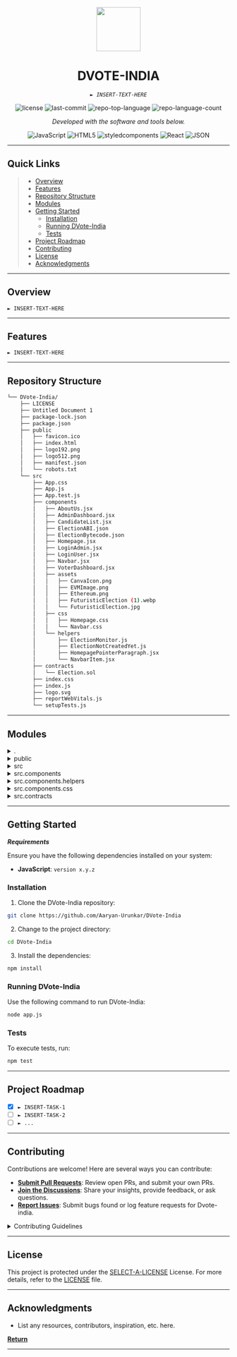 <p align="center">
  <img src="https://cdn-icons-png.flaticon.com/512/6295/6295417.png" width="100" />
</p>
<p align="center">
    <h1 align="center">DVOTE-INDIA</h1>
</p>
<p align="center">
    <em><code>► INSERT-TEXT-HERE</code></em>
</p>
<p align="center">
	<img src="https://img.shields.io/github/license/Aaryan-Urunkar/DVote-India?style=flat&color=0080ff" alt="license">
	<img src="https://img.shields.io/github/last-commit/Aaryan-Urunkar/DVote-India?style=flat&logo=git&logoColor=white&color=0080ff" alt="last-commit">
	<img src="https://img.shields.io/github/languages/top/Aaryan-Urunkar/DVote-India?style=flat&color=0080ff" alt="repo-top-language">
	<img src="https://img.shields.io/github/languages/count/Aaryan-Urunkar/DVote-India?style=flat&color=0080ff" alt="repo-language-count">
<p>
<p align="center">
		<em>Developed with the software and tools below.</em>
</p>
<p align="center">
	<img src="https://img.shields.io/badge/JavaScript-F7DF1E.svg?style=flat&logo=JavaScript&logoColor=black" alt="JavaScript">
	<img src="https://img.shields.io/badge/HTML5-E34F26.svg?style=flat&logo=HTML5&logoColor=white" alt="HTML5">
	<img src="https://img.shields.io/badge/styledcomponents-DB7093.svg?style=flat&logo=styled-components&logoColor=white" alt="styledcomponents">
	<img src="https://img.shields.io/badge/React-61DAFB.svg?style=flat&logo=React&logoColor=black" alt="React">
	<img src="https://img.shields.io/badge/JSON-000000.svg?style=flat&logo=JSON&logoColor=white" alt="JSON">
</p>
<hr>

##  Quick Links

> - [ Overview](#-overview)
> - [ Features](#-features)
> - [ Repository Structure](#-repository-structure)
> - [ Modules](#-modules)
> - [ Getting Started](#-getting-started)
>   - [ Installation](#-installation)
>   - [ Running DVote-India](#-running-DVote-India)
>   - [ Tests](#-tests)
> - [ Project Roadmap](#-project-roadmap)
> - [ Contributing](#-contributing)
> - [ License](#-license)
> - [ Acknowledgments](#-acknowledgments)

---

##  Overview

<code>► INSERT-TEXT-HERE</code>

---

##  Features

<code>► INSERT-TEXT-HERE</code>

---

##  Repository Structure

```sh
└── DVote-India/
    ├── LICENSE
    ├── Untitled Document 1
    ├── package-lock.json
    ├── package.json
    ├── public
    │   ├── favicon.ico
    │   ├── index.html
    │   ├── logo192.png
    │   ├── logo512.png
    │   ├── manifest.json
    │   └── robots.txt
    └── src
        ├── App.css
        ├── App.js
        ├── App.test.js
        ├── components
        │   ├── AboutUs.jsx
        │   ├── AdminDashboard.jsx
        │   ├── CandidateList.jsx
        │   ├── ElectionABI.json
        │   ├── ElectionBytecode.json
        │   ├── Homepage.jsx
        │   ├── LoginAdmin.jsx
        │   ├── LoginUser.jsx
        │   ├── Navbar.jsx
        │   ├── VoterDashboard.jsx
        │   ├── assets
        │   │   ├── CanvaIcon.png
        │   │   ├── EVMImage.png
        │   │   ├── Ethereum.png
        │   │   ├── FuturisticElection (1).webp
        │   │   └── FuturisticElection.jpg
        │   ├── css
        │   │   ├── Homepage.css
        │   │   └── Navbar.css
        │   └── helpers
        │       ├── ElectionMonitor.js
        │       ├── ElectionNotCreatedYet.js
        │       ├── HomepagePointerParagraph.jsx
        │       └── NavbarItem.jsx
        ├── contracts
        │   └── Election.sol
        ├── index.css
        ├── index.js
        ├── logo.svg
        ├── reportWebVitals.js
        └── setupTests.js
```

---

##  Modules

<details closed><summary>.</summary>

| File                                                                                                 | Summary                         |
| ---                                                                                                  | ---                             |
| [Untitled Document 1](https://github.com/Aaryan-Urunkar/DVote-India/blob/master/Untitled Document 1) | <code>► INSERT-TEXT-HERE</code> |
| [package.json](https://github.com/Aaryan-Urunkar/DVote-India/blob/master/package.json)               | <code>► INSERT-TEXT-HERE</code> |
| [package-lock.json](https://github.com/Aaryan-Urunkar/DVote-India/blob/master/package-lock.json)     | <code>► INSERT-TEXT-HERE</code> |

</details>

<details closed><summary>public</summary>

| File                                                                                            | Summary                         |
| ---                                                                                             | ---                             |
| [index.html](https://github.com/Aaryan-Urunkar/DVote-India/blob/master/public/index.html)       | <code>► INSERT-TEXT-HERE</code> |
| [manifest.json](https://github.com/Aaryan-Urunkar/DVote-India/blob/master/public/manifest.json) | <code>► INSERT-TEXT-HERE</code> |
| [robots.txt](https://github.com/Aaryan-Urunkar/DVote-India/blob/master/public/robots.txt)       | <code>► INSERT-TEXT-HERE</code> |

</details>

<details closed><summary>src</summary>

| File                                                                                                   | Summary                         |
| ---                                                                                                    | ---                             |
| [reportWebVitals.js](https://github.com/Aaryan-Urunkar/DVote-India/blob/master/src/reportWebVitals.js) | <code>► INSERT-TEXT-HERE</code> |
| [App.test.js](https://github.com/Aaryan-Urunkar/DVote-India/blob/master/src/App.test.js)               | <code>► INSERT-TEXT-HERE</code> |
| [setupTests.js](https://github.com/Aaryan-Urunkar/DVote-India/blob/master/src/setupTests.js)           | <code>► INSERT-TEXT-HERE</code> |
| [App.js](https://github.com/Aaryan-Urunkar/DVote-India/blob/master/src/App.js)                         | <code>► INSERT-TEXT-HERE</code> |
| [App.css](https://github.com/Aaryan-Urunkar/DVote-India/blob/master/src/App.css)                       | <code>► INSERT-TEXT-HERE</code> |
| [index.js](https://github.com/Aaryan-Urunkar/DVote-India/blob/master/src/index.js)                     | <code>► INSERT-TEXT-HERE</code> |
| [index.css](https://github.com/Aaryan-Urunkar/DVote-India/blob/master/src/index.css)                   | <code>► INSERT-TEXT-HERE</code> |

</details>

<details closed><summary>src.components</summary>

| File                                                                                                                    | Summary                         |
| ---                                                                                                                     | ---                             |
| [Homepage.jsx](https://github.com/Aaryan-Urunkar/DVote-India/blob/master/src/components/Homepage.jsx)                   | <code>► INSERT-TEXT-HERE</code> |
| [AboutUs.jsx](https://github.com/Aaryan-Urunkar/DVote-India/blob/master/src/components/AboutUs.jsx)                     | <code>► INSERT-TEXT-HERE</code> |
| [LoginAdmin.jsx](https://github.com/Aaryan-Urunkar/DVote-India/blob/master/src/components/LoginAdmin.jsx)               | <code>► INSERT-TEXT-HERE</code> |
| [CandidateList.jsx](https://github.com/Aaryan-Urunkar/DVote-India/blob/master/src/components/CandidateList.jsx)         | <code>► INSERT-TEXT-HERE</code> |
| [ElectionABI.json](https://github.com/Aaryan-Urunkar/DVote-India/blob/master/src/components/ElectionABI.json)           | <code>► INSERT-TEXT-HERE</code> |
| [LoginUser.jsx](https://github.com/Aaryan-Urunkar/DVote-India/blob/master/src/components/LoginUser.jsx)                 | <code>► INSERT-TEXT-HERE</code> |
| [VoterDashboard.jsx](https://github.com/Aaryan-Urunkar/DVote-India/blob/master/src/components/VoterDashboard.jsx)       | <code>► INSERT-TEXT-HERE</code> |
| [Navbar.jsx](https://github.com/Aaryan-Urunkar/DVote-India/blob/master/src/components/Navbar.jsx)                       | <code>► INSERT-TEXT-HERE</code> |
| [AdminDashboard.jsx](https://github.com/Aaryan-Urunkar/DVote-India/blob/master/src/components/AdminDashboard.jsx)       | <code>► INSERT-TEXT-HERE</code> |
| [ElectionBytecode.json](https://github.com/Aaryan-Urunkar/DVote-India/blob/master/src/components/ElectionBytecode.json) | <code>► INSERT-TEXT-HERE</code> |

</details>

<details closed><summary>src.components.helpers</summary>

| File                                                                                                                                          | Summary                         |
| ---                                                                                                                                           | ---                             |
| [NavbarItem.jsx](https://github.com/Aaryan-Urunkar/DVote-India/blob/master/src/components/helpers/NavbarItem.jsx)                             | <code>► INSERT-TEXT-HERE</code> |
| [ElectionMonitor.js](https://github.com/Aaryan-Urunkar/DVote-India/blob/master/src/components/helpers/ElectionMonitor.js)                     | <code>► INSERT-TEXT-HERE</code> |
| [HomepagePointerParagraph.jsx](https://github.com/Aaryan-Urunkar/DVote-India/blob/master/src/components/helpers/HomepagePointerParagraph.jsx) | <code>► INSERT-TEXT-HERE</code> |
| [ElectionNotCreatedYet.js](https://github.com/Aaryan-Urunkar/DVote-India/blob/master/src/components/helpers/ElectionNotCreatedYet.js)         | <code>► INSERT-TEXT-HERE</code> |

</details>

<details closed><summary>src.components.css</summary>

| File                                                                                                      | Summary                         |
| ---                                                                                                       | ---                             |
| [Homepage.css](https://github.com/Aaryan-Urunkar/DVote-India/blob/master/src/components/css/Homepage.css) | <code>► INSERT-TEXT-HERE</code> |
| [Navbar.css](https://github.com/Aaryan-Urunkar/DVote-India/blob/master/src/components/css/Navbar.css)     | <code>► INSERT-TEXT-HERE</code> |

</details>

<details closed><summary>src.contracts</summary>

| File                                                                                                 | Summary                         |
| ---                                                                                                  | ---                             |
| [Election.sol](https://github.com/Aaryan-Urunkar/DVote-India/blob/master/src/contracts/Election.sol) | <code>► INSERT-TEXT-HERE</code> |

</details>

---

##  Getting Started

***Requirements***

Ensure you have the following dependencies installed on your system:

* **JavaScript**: `version x.y.z`

###  Installation

1. Clone the DVote-India repository:

```sh
git clone https://github.com/Aaryan-Urunkar/DVote-India
```

2. Change to the project directory:

```sh
cd DVote-India
```

3. Install the dependencies:

```sh
npm install
```

###  Running DVote-India

Use the following command to run DVote-India:

```sh
node app.js
```

###  Tests

To execute tests, run:

```sh
npm test
```

---

##  Project Roadmap

- [X] `► INSERT-TASK-1`
- [ ] `► INSERT-TASK-2`
- [ ] `► ...`

---

##  Contributing

Contributions are welcome! Here are several ways you can contribute:

- **[Submit Pull Requests](https://github.com/Aaryan-Urunkar/DVote-India/blob/main/CONTRIBUTING.md)**: Review open PRs, and submit your own PRs.
- **[Join the Discussions](https://github.com/Aaryan-Urunkar/DVote-India/discussions)**: Share your insights, provide feedback, or ask questions.
- **[Report Issues](https://github.com/Aaryan-Urunkar/DVote-India/issues)**: Submit bugs found or log feature requests for Dvote-india.

<details closed>
    <summary>Contributing Guidelines</summary>

1. **Fork the Repository**: Start by forking the project repository to your GitHub account.
2. **Clone Locally**: Clone the forked repository to your local machine using a Git client.
   ```sh
   git clone https://github.com/Aaryan-Urunkar/DVote-India
   ```
3. **Create a New Branch**: Always work on a new branch, giving it a descriptive name.
   ```sh
   git checkout -b new-feature-x
   ```
4. **Make Your Changes**: Develop and test your changes locally.
5. **Commit Your Changes**: Commit with a clear message describing your updates.
   ```sh
   git commit -m 'Implemented new feature x.'
   ```
6. **Push to GitHub**: Push the changes to your forked repository.
   ```sh
   git push origin new-feature-x
   ```
7. **Submit a Pull Request**: Create a PR against the original project repository. Clearly describe the changes and their motivations.

Once your PR is reviewed and approved, it will be merged into the main branch.

</details>

---

##  License

This project is protected under the [SELECT-A-LICENSE](https://choosealicense.com/licenses) License. For more details, refer to the [LICENSE](https://choosealicense.com/licenses/) file.

---

##  Acknowledgments

- List any resources, contributors, inspiration, etc. here.

[**Return**](#-quick-links)

---
